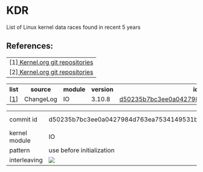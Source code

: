 # KDR
List of Linux kernel data races found in recent 5 years
<br>
<h2>References:</h2>
<table>
<tr><td>
[1]<a href="https://git.kernel.org/cgit/linux/kernel/git/torvalds/linux.git/"> Kernel.org git repositories </a>
<tr><td>
[2]<a href="https://git.kernel.org/cgit/linux/kernel/git/torvalds/linux.git/"> Kernel.org git repositories </a>

</table>

<table>
    <tr> <th> list                      <th> source          <th> module         <th> version       <th> id     <th> status   
    <tr background="red";> <td> [<a href="#c1">1</a>]     <td> ChangeLog      <td> IO         <td> 3.10.8     
         <td> <a href="#c1">d50235b7bc3ee0a0427984d763ea7534149531b4</a>    <td> Yes
</table>

<table>
    <tr><td> <a name="c1" id="c1"></a> commit id <td>d50235b7bc3ee0a0427984d763ea7534149531b4
        <td>kernel version      <td>3.10.8    
    <tr><td>kernel module<td>IO    
        <td>date                <td>2013/7/3
    <tr><td>pattern             <td>use before initialization    
    <tr><td>interleaving 
    <td colspan="3"><image src="https://cloud.githubusercontent.com/assets/4531815/8325292/c77a173e-1a8a-11e5-9ddd-7f7b8a3ac0a5.png">
</table>
